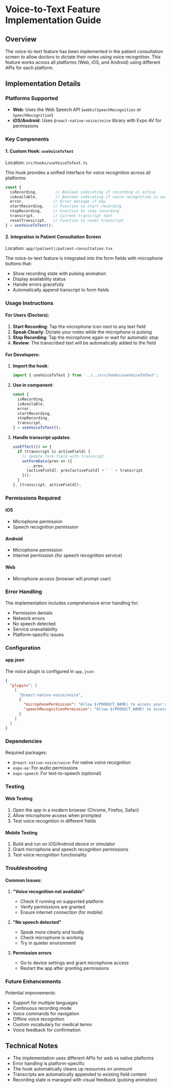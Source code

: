# Voice-to-Text Feature Implementation Guide

## Overview
The voice-to-text feature has been implemented in the patient consultation screen to allow doctors to dictate their notes using voice recognition. This feature works across all platforms (Web, iOS, and Android) using different APIs for each platform.

## Implementation Details

### Platforms Supported
- **Web**: Uses the Web Speech API (`webkitSpeechRecognition` or `SpeechRecognition`)
- **iOS/Android**: Uses `@react-native-voice/voice` library with Expo AV for permissions

### Key Components

#### 1. Custom Hook: `useVoiceToText`
Location: `src/hooks/useVoiceToText.ts`

This hook provides a unified interface for voice recognition across all platforms:

```typescript
const {
  isRecording,        // Boolean indicating if recording is active
  isAvailable,        // Boolean indicating if voice recognition is available
  error,             // Error message if any
  startRecording,    // Function to start recording
  stopRecording,     // Function to stop recording
  transcript,        // Current transcript text
  resetTranscript,   // Function to reset transcript
} = useVoiceToText();
```

#### 2. Integration in Patient Consultation Screen
Location: `app/(patient)/patient-consultation.tsx`

The voice-to-text feature is integrated into the form fields with microphone buttons that:
- Show recording state with pulsing animation
- Display availability status
- Handle errors gracefully
- Automatically append transcript to form fields

### Usage Instructions

#### For Users (Doctors):
1. **Start Recording**: Tap the microphone icon next to any text field
2. **Speak Clearly**: Dictate your notes while the microphone is pulsing
3. **Stop Recording**: Tap the microphone again or wait for automatic stop
4. **Review**: The transcribed text will be automatically added to the field

#### For Developers:
1. **Import the hook**:
   ```typescript
   import { useVoiceToText } from '../../src/hooks/useVoiceToText';
   ```

2. **Use in component**:
   ```typescript
   const {
     isRecording,
     isAvailable,
     error,
     startRecording,
     stopRecording,
     transcript,
   } = useVoiceToText();
   ```

3. **Handle transcript updates**:
   ```typescript
   useEffect(() => {
     if (transcript && activeField) {
       // Update form field with transcript
       setFormData(prev => ({
         ...prev,
         [activeField]: prev[activeField] + ' ' + transcript
       }));
     }
   }, [transcript, activeField]);
   ```

### Permissions Required

#### iOS
- Microphone permission
- Speech recognition permission

#### Android
- Microphone permission
- Internet permission (for speech recognition service)

#### Web
- Microphone access (browser will prompt user)

### Error Handling

The implementation includes comprehensive error handling for:
- Permission denials
- Network errors
- No speech detected
- Service unavailability
- Platform-specific issues

### Configuration

#### app.json
The voice plugin is configured in `app.json`:
```json
{
  "plugins": [
    [
      "@react-native-voice/voice",
      {
        "microphonePermission": "Allow $(PRODUCT_NAME) to access your microphone for voice recognition.",
        "speechRecognitionPermission": "Allow $(PRODUCT_NAME) to access speech recognition."
      }
    ]
  ]
}
```

### Dependencies

Required packages:
- `@react-native-voice/voice`: For native voice recognition
- `expo-av`: For audio permissions
- `expo-speech`: For text-to-speech (optional)

### Testing

#### Web Testing
1. Open the app in a modern browser (Chrome, Firefox, Safari)
2. Allow microphone access when prompted
3. Test voice recognition in different fields

#### Mobile Testing
1. Build and run on iOS/Android device or simulator
2. Grant microphone and speech recognition permissions
3. Test voice recognition functionality

### Troubleshooting

#### Common Issues:
1. **"Voice recognition not available"**
   - Check if running on supported platform
   - Verify permissions are granted
   - Ensure internet connection (for mobile)

2. **"No speech detected"**
   - Speak more clearly and loudly
   - Check microphone is working
   - Try in quieter environment

3. **Permission errors**
   - Go to device settings and grant microphone access
   - Restart the app after granting permissions

### Future Enhancements

Potential improvements:
- Support for multiple languages
- Continuous recording mode
- Voice commands for navigation
- Offline voice recognition
- Custom vocabulary for medical terms
- Voice feedback for confirmation

## Technical Notes

- The implementation uses different APIs for web vs native platforms
- Error handling is platform-specific
- The hook automatically cleans up resources on unmount
- Transcripts are automatically appended to existing field content
- Recording state is managed with visual feedback (pulsing animation) 